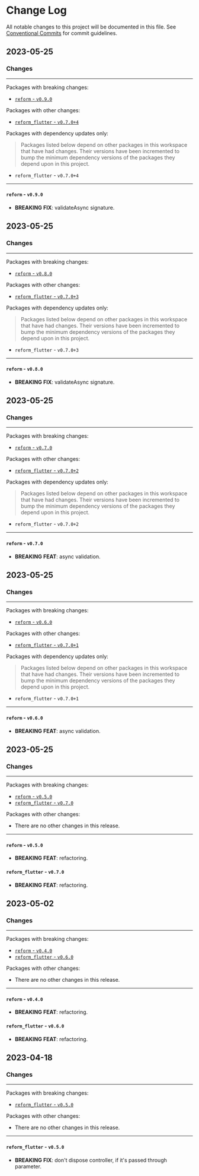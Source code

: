 # Change Log

All notable changes to this project will be documented in this file.
See [Conventional Commits](https://conventionalcommits.org) for commit guidelines.

## 2023-05-25

### Changes

---

Packages with breaking changes:

 - [`reform` - `v0.9.0`](#reform---v090)

Packages with other changes:

 - [`reform_flutter` - `v0.7.0+4`](#reform_flutter---v0704)

Packages with dependency updates only:

> Packages listed below depend on other packages in this workspace that have had changes. Their versions have been incremented to bump the minimum dependency versions of the packages they depend upon in this project.

 - `reform_flutter` - `v0.7.0+4`

---

#### `reform` - `v0.9.0`

 - **BREAKING** **FIX**: validateAsync signature.


## 2023-05-25

### Changes

---

Packages with breaking changes:

 - [`reform` - `v0.8.0`](#reform---v080)

Packages with other changes:

 - [`reform_flutter` - `v0.7.0+3`](#reform_flutter---v0703)

Packages with dependency updates only:

> Packages listed below depend on other packages in this workspace that have had changes. Their versions have been incremented to bump the minimum dependency versions of the packages they depend upon in this project.

 - `reform_flutter` - `v0.7.0+3`

---

#### `reform` - `v0.8.0`

 - **BREAKING** **FIX**: validateAsync signature.


## 2023-05-25

### Changes

---

Packages with breaking changes:

 - [`reform` - `v0.7.0`](#reform---v070)

Packages with other changes:

 - [`reform_flutter` - `v0.7.0+2`](#reform_flutter---v0702)

Packages with dependency updates only:

> Packages listed below depend on other packages in this workspace that have had changes. Their versions have been incremented to bump the minimum dependency versions of the packages they depend upon in this project.

 - `reform_flutter` - `v0.7.0+2`

---

#### `reform` - `v0.7.0`

 - **BREAKING** **FEAT**: async validation.


## 2023-05-25

### Changes

---

Packages with breaking changes:

 - [`reform` - `v0.6.0`](#reform---v060)

Packages with other changes:

 - [`reform_flutter` - `v0.7.0+1`](#reform_flutter---v0701)

Packages with dependency updates only:

> Packages listed below depend on other packages in this workspace that have had changes. Their versions have been incremented to bump the minimum dependency versions of the packages they depend upon in this project.

 - `reform_flutter` - `v0.7.0+1`

---

#### `reform` - `v0.6.0`

 - **BREAKING** **FEAT**: async validation.


## 2023-05-25

### Changes

---

Packages with breaking changes:

 - [`reform` - `v0.5.0`](#reform---v050)
 - [`reform_flutter` - `v0.7.0`](#reform_flutter---v070)

Packages with other changes:

 - There are no other changes in this release.

---

#### `reform` - `v0.5.0`

 - **BREAKING** **FEAT**: refactoring.

#### `reform_flutter` - `v0.7.0`

 - **BREAKING** **FEAT**: refactoring.


## 2023-05-02

### Changes

---

Packages with breaking changes:

 - [`reform` - `v0.4.0`](#reform---v040)
 - [`reform_flutter` - `v0.6.0`](#reform_flutter---v060)

Packages with other changes:

 - There are no other changes in this release.

---

#### `reform` - `v0.4.0`

 - **BREAKING** **FEAT**: refactoring.

#### `reform_flutter` - `v0.6.0`

 - **BREAKING** **FEAT**: refactoring.


## 2023-04-18

### Changes

---

Packages with breaking changes:

 - [`reform_flutter` - `v0.5.0`](#reform_flutter---v050)

Packages with other changes:

 - There are no other changes in this release.

---

#### `reform_flutter` - `v0.5.0`

 - **BREAKING** **FIX**: don't dispose controller, if it's passed through parameter.

